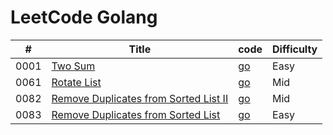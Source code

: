 # LeetCode Golang

| # | Title | code | Difficulty |
|---| ----- | ------ | ---------- |
|0001|[Two Sum](https://leetcode.com/problems/two-sum/) | [go](./src/0001-two-sum/two_sum.go) |Easy|
|0061|[Rotate List](https://leetcode.com/problems/rotate-list/) | [go](./src/0061-rotate-list/rotate_list.go) |Mid|
|0082|[Remove Duplicates from Sorted List II](https://leetcode.com/problems/remove-duplicates-from-sorted-list-ii/) | [go](./src/0082-remove-du-ii/remove_duplicates_from_sorted_list_2.go) |Mid|
|0083|[Remove Duplicates from Sorted List](https://leetcode.com/problems/remove-duplicates-from-sorted-list/) | [go](./src/0083-remove-du/remove_duplicates_from_sorted_list.go) |Easy|
